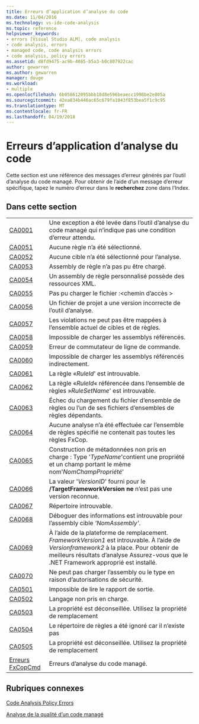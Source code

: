 ```yaml
---
title: Erreurs d’application d’analyse du code
ms.date: 11/04/2016
ms.technology: vs-ide-code-analysis
ms.topic: reference
helpviewer_keywords:
- errors [Visual Studio ALM], code analysis
- code analysis, errors
- managed code, code analysis errors
- code analysis, policy errors
ms.assetid: d8fd9475-ac9b-4085-b5a3-b0c807922cac
author: gewarren
ms.author: gewarren
manager: douge
ms.workload:
- multiple
ms.openlocfilehash: 6b058612095bbb18d8e596beaecc1998be2e805a
ms.sourcegitcommit: 42ea834b446ac65c679fa1043f853bea5f1c9c95
ms.translationtype: MT
ms.contentlocale: fr-FR
ms.lasthandoff: 04/19/2018
---
```

# <a name="code-analysis-application-errors"></a>Erreurs d’application d’analyse du code
Cette section est une référence des messages d’erreur générés par l’outil d’analyse du code managé. Pour obtenir de l’aide d’un message d’erreur spécifique, tapez le numéro d’erreur dans le **recherchez** zone dans l’Index.

## <a name="in-this-section"></a>Dans cette section

|||
|-|-|
|[CA0001](ca0001.md)|Une exception a été levée dans l’outil d’analyse du code managé qui n’indique pas une condition d’erreur attendu.|
|[CA0051](ca0051.md)|Aucune règle n’a été sélectionné.|
|[CA0052](ca0052.md)|Aucune cible n’a été sélectionné pour l’analyse.|
|[CA0053](ca0053.md)|Assembly de règle n’a pas pu être chargé.|
|[CA0054](ca0054.md)|Un assembly de règle personnalisé possède des ressources XML.|
|[CA0055](ca0055.md)|Pas pu charger le fichier :\<chemin d’accès >|
|[CA0056](ca0056.md)|Un fichier de projet a une version incorrecte de l’outil d’analyse.|
|[CA0057](ca0057.md)|Les violations ne peut pas être mappées à l’ensemble actuel de cibles et de règles.|
|[CA0058](ca0058.md)|Impossible de charger les assemblys référencés.|
|[CA0059](ca0059.md)|Erreur de commutateur de ligne de commande.|
|[CA0060](ca0060.md)|Impossible de charger les assemblys référencés indirectement.|
|[CA0061](ca0061.md)|La règle «*RuleId*' est introuvable.|
|[CA0062](ca0062.md)|La règle «*RuleId*« référencée dans l’ensemble de règles »*RuleSetName*' est introuvable.|
|[CA0063](ca0063.md)|Échec du chargement du fichier d’ensemble de règles ou l’un de ses fichiers d’ensembles de règles dépendants.|
|[CA0064](ca0064.md)|Aucune analyse n’a été effectuée car l’ensemble de règles spécifié ne contenait pas toutes les règles FxCop.|
|[CA0065](ca0065.md)|Construction de métadonnées non pris en charge : Type '*TypeName*'contient une propriété et un champ portant le même nom'*NomChampPropriété*'|
|[CA0066](ca0066.md)|La valeur '*VersionID*' fourni pour le **/TargetFrameworkVersion ne** n’est pas une version reconnue.|
|[CA0067](ca0067.md)|Répertoire introuvable.|
|[CA0068](ca0068.md)|Déboguer des informations est introuvable pour l’assembly cible *'NomAssembly'*.|
|[CA0069](ca0069.md)|À l’aide de la plateforme de remplacement. *FrameworkVersion1* est introuvable. À l’aide de *Versionframework2* à la place. Pour obtenir de meilleurs résultats d’analyse Assurez-vous que le .NET Framework approprié est installé.|
|[CA0070](ca0070.md)|Ne peut pas charger l’assembly ou le type en raison d’autorisations de sécurité.|
|[CA0501](ca0501.md)|Impossible de lire le rapport de sortie.|
|[CA0502](ca0502.md)|Langage non pris en charge.|
|[CA0503](ca0503.md)|La propriété est déconseillée. Utilisez la propriété de remplacement|
|[CA0504](ca0504.md)|Le répertoire de règles a été ignoré car il n’existe pas|
|[CA0505](ca0505.md)|La propriété est déconseillée. Utilisez la propriété de remplacement|
|[Erreurs FxCopCmd](fxcopcmd-errors.md)|Erreurs d’analyse du code managé.|

## <a name="related-sections"></a>Rubriques connexes
 [Code Analysis Policy Errors](../code-quality/code-analysis-policy-errors.md)

 [Analyse de la qualité d’un code managé](../code-quality/analyzing-managed-code-quality-by-using-code-analysis.md)

